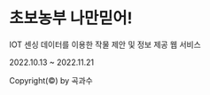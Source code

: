 # 초보농부 나만믿어!
  IOT 센싱 데이터를 이용한 작물 제안 및 정보 제공 웹 서비스
  
  2022.10.13 ~ 2022.11.21
  
  Copyright(©) by 곡과수

